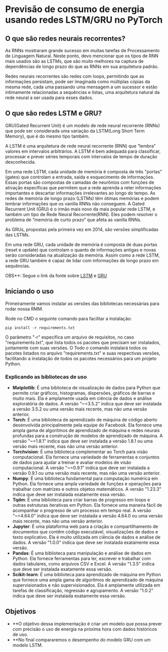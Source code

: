 # Previsão de consumo de energia usando redes LSTM/GRU no PyTorch

## O que são redes neurais recorrentes?

As RNNs mostraram grande sucesso em muitas tarefas de Processamento de Linguagem Natural. Neste ponto, devo mencionar que os tipos de RNN mais usados são as LSTMs, que são muito melhores na captura de dependências de longo prazo do que as RNNs em sua arquitetura padrão.

Redes neurais recorrentes são redes com loops, permitindo que as informações persistam, pode ser imaginada como múltiplas cópias da mesma rede, cada uma passando uma mensagem a um sucessor e estão intimamente relacionadas a sequências e listas, uma arquitetura natural da rede neural a ser usada para esses dados.

## O que são redes LSTM e GRU?

GRU(Gated Recurrent Unit) é um modelo de rede neural recorrente (RNNs) que pode ser considerada uma variação da LSTM(Long Short Term Memory), que é do mesmo tipo também.

A LSTM é uma arquitetura de rede neural recorrente (RNN) que “lembra” valores em intervalos arbitrários. A LSTM é bem adequada para classificar, processar e prever séries temporais com intervalos de tempo de duração desconhecida.

Em uma rede LSTM, cada unidade de memória é composta de três "portas"(gates) que controlam a entrada, saída e esquecimento de informações. Essas portas são compostas de camadas de neurônios com funções de ativação específicas que permitem que a rede aprenda a reter informações importantes e descartar informações irrelevantes ao longo do tempo.
As redes de memória de longo prazo (LSTMs) têm ótimas memórias e podem lembrar informações que os vanilla RNNs não conseguem.
A Gated Recurrent Unit (GRU) é o irmão mais novo da mais popular rede LSTM, e também um tipo de Rede Neural Recorrente(RNN). Eles podem resolver o problema de “memória de curto prazo” que afeta as vanilla RNNs.

As GRUs, propostas pela primeira vez em 2014, são versões simplificadas das LSTMs.

Em uma rede GRU, cada unidade de memória é composta de duas portas (reset e update) que controlam o quanto de informações antigas e novas serão consideradas na atualização da memória. Assim como a rede LSTM, a rede GRU também é capaz de lidar com informações de longo prazo em sequências.

OBS**: Segue o link da fonte sobre [LSTM](https://www.deeplearningbook.com.br/arquitetura-de-redes-neurais-long-short-term-memory/) e [GRU](https://www.deeplearningbook.com.br/arquitetura-de-redes-neurais-gated-recurrent-unit-gru/#:~:text=LSTM%20e%20GRU%20foram%20criadas,para%20manter%20ou%20jogar%20fora.)

## Iniciando o uso

Primeiramente vamos instalar as versões das bibliotecas necessárias para rodar nossa RMM.

Rode no CMD o seguinte comando para facilitar a instalação:
```
pip install -r requirements.txt
```
O parâmetro "-r" especifica um arquivo de requisitos, no caso "requirements.txt", que lista todos os pacotes que precisam ser instalados, juntamente com suas versões.
O Todo o comando  instalará todos os pacotes listados no arquivo "requirements.txt" e suas respectivas versões, facilitando a instalação de todos os pacotes necessários para um projeto Python.

### Explicando as bibliotecas de uso

 * **Matplotlib**: É uma biblioteca de visualização de dados para Python que permite criar gráficos, histogramas, dispersões, gráficos de barras e muito mais. Ela é amplamente usada em ciência de dados e análise exploratória de dados. A versão "~=3.5.2" indica que deve ser instalada a versão 3.5.2 ou uma versão mais recente, mas não uma versão anterior.
 * **Torch**: É uma biblioteca de aprendizado de máquina de código aberto desenvolvida principalmente pela equipe do Facebook. Ela fornece uma ampla gama de algoritmos de aprendizado de máquina e redes neurais profundas para a construção de modelos de aprendizado de máquina. A versão "~=1.8.1" indica que deve ser instalada a versão 1.8.1 ou uma versão mais recente, mas não uma versão anterior.
 * **Torchvision**: É uma biblioteca complementar ao Torch para visão computacional. Ela fornece uma variedade de ferramentas e conjuntos de dados para ajudar a treinar e avaliar modelos de visão computacional. A versão "~=0.9.1" indica que deve ser instalada a versão 0.9.1 ou uma versão mais recente, mas não uma versão anterior.
 * **Numpy**: É uma biblioteca fundamental para computação numérica em Python. Ela fornece uma ampla variedade de funções e operações para trabalhar com matrizes e outros objetos matemáticos. A versão "1.23.3" indica que deve ser instalada exatamente essa versão.
 * **Tqdm**: É uma biblioteca para criar barras de progresso em loops e outras estruturas iterativas em Python. Ela fornece uma maneira fácil de acompanhar o progresso de um processo em tempo real. A versão "~=4.64.0" indica que deve ser instalada a versão 4.64.0 ou uma versão mais recente, mas não uma versão anterior.
 * **Jupyter**: É uma plataforma web para a criação e compartilhamento de documentos que contêm código executável, visualizações de dados e texto explicativo. Ela é muito utilizada em ciência de dados e análise de dados. A versão "1.0.0" indica que deve ser instalada exatamente essa versão.
 * **Pandas**: É uma biblioteca para manipulação e análise de dados em Python. Ela fornece ferramentas para ler, escrever e trabalhar com dados tabulares, como arquivos CSV e Excel. A versão "1.3.5" indica que deve ser instalada exatamente essa versão.
 * **Scikit-learn**: É uma biblioteca para aprendizado de máquina em Python que fornece uma ampla gama de algoritmos de aprendizado de máquina supervisionados e não supervisionados. Ela é amplamente utilizada em tarefas de classificação, regressão e agrupamento. A versão "1.0.2" indica que deve ser instalada exatamente essa versão.

## Objetivos

 * **O objetivo dessa implementação é criar um modelo que possa prever com precisão o uso de energia na próxima hora com dados históricos de uso.
 * **No final compararemos o desempenho do modelo GRU com um modelo LSTM.
